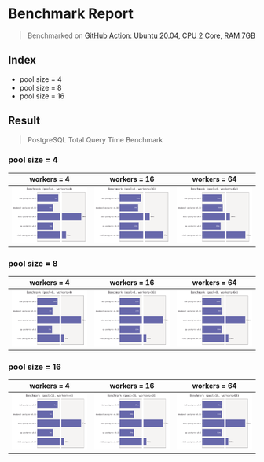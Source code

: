# Benchmark Report

> Benchmarked on [GitHub Action: Ubuntu 20.04, CPU 2 Core, RAM 7GB](https://docs.github.com/en/actions/using-github-hosted-runners/about-github-hosted-runners#supported-runners-and-hardware-resources)

## Index

- pool size = 4
- pool size = 8
- pool size = 16

## Result

> PostgreSQL Total Query Time Benchmark

### pool size = 4

| workers = 4 | workers = 16 | workers = 64 |
| ----------- | ------------ | ------------ |
| ![p04_w04]  | ![p04_w16]   | ![p04_w64]   |

### pool size = 8

| workers = 4 | workers = 16 | workers = 64 |
| ----------- | ------------ | ------------ |
| ![p08_w04]  | ![p08_w16]   | ![p08_w64]   |

### pool size = 16

| workers = 4 | workers = 16 | workers = 64 |
| ----------- | ------------ | ------------ |
| ![p16_w04]  | ![p16_w16]   | ![p16_w64]   |

[p04_w04]: /postgres/results/benchmark(p04_w04).svg
[p04_w16]: /postgres/results/benchmark(p04_w16).svg
[p04_w64]: /postgres/results/benchmark(p04_w64).svg
[p08_w04]: /postgres/results/benchmark(p08_w04).svg
[p08_w16]: /postgres/results/benchmark(p08_w16).svg
[p08_w64]: /postgres/results/benchmark(p08_w64).svg
[p16_w04]: /postgres/results/benchmark(p16_w04).svg
[p16_w16]: /postgres/results/benchmark(p16_w16).svg
[p16_w64]: /postgres/results/benchmark(p16_w64).svg
